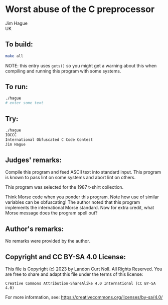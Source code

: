 # Worst abuse of the C preprocessor

Jim Hague    
UK  

## To build:

```sh
make all
```


NOTE: this entry uses `gets()` so you might get a warning about this when
compiling and running this program with some systems.

## To run:

```sh
./hague
# enter some text
```

## Try:

```sh
./hague
IOCCC
International Obfuscated C Code Contest
Jim Hague
```


## Judges' remarks:

Compile this program and feed ASCII text into standard input.  This
program is known to pass lint on some systems and abort lint on
others.

This program was selected for the 1987 t-shirt collection.

Think Morse code when you ponder this program.  Note how use of
similar variables can be obfuscating!  The author noted that this
program implements the international Morse standard.  Now for extra
credit, what Morse message does the program spell out?

## Author's remarks:

No remarks were provided by the author.

## Copyright and CC BY-SA 4.0 License:

This file is Copyright (c) 2023 by Landon Curt Noll.  All Rights Reserved.
You are free to share and adapt this file under the terms of this license:

    Creative Commons Attribution-ShareAlike 4.0 International (CC BY-SA 4.0)

For more information, see: https://creativecommons.org/licenses/by-sa/4.0/
